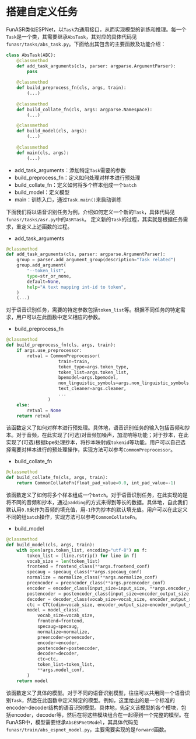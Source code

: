 # 搭建自定义任务
FunASR类似ESPNet，以`Task`为通用接口，从而实现模型的训练和推理。每一个`Task`是一个类，其需要继承`AbsTask`，其对应的具体代码见`funasr/tasks/abs_task.py`。下面给出其包含的主要函数及功能介绍：
```python
class AbsTask(ABC):
    @classmethod
    def add_task_arguments(cls, parser: argparse.ArgumentParser):
        pass
    
    @classmethod
    def build_preprocess_fn(cls, args, train):
        (...)
    
    @classmethod
    def build_collate_fn(cls, args: argparse.Namespace):
        (...)

    @classmethod
    def build_model(cls, args):
        (...)
    
    @classmethod
    def main(cls, args):
        (...)
```
- add_task_arguments：添加特定`Task`需要的参数
- build_preprocess_fn：定义如何处理对样本进行预处理
- build_collate_fn：定义如何将多个样本组成一个`batch`
- build_model：定义模型
- main：训练入口，通过`Task.main()`来启动训练

下面我们将以语音识别任务为例，介绍如何定义一个新的`Task`，具体代码见`funasr/tasks/asr.py`中的`ASRTask`。 定义新的`Task`的过程，其实就是根据任务需求，重定义上述函数的过程。
- add_task_arguments
```python
@classmethod
def add_task_arguments(cls, parser: argparse.ArgumentParser):
    group = parser.add_argument_group(description="Task related")
    group.add_argument(
        "--token_list",
        type=str_or_none,
        default=None,
        help="A text mapping int-id to token",
    )
    (...)
```
对于语音识别任务，需要的特定参数包括`token_list`等。根据不同任务的特定需求，用户可以在此函数中定义相应的参数。

- build_preprocess_fn
```python
@classmethod
def build_preprocess_fn(cls, args, train):
    if args.use_preprocessor:
        retval = CommonPreprocessor(
                    train=train,
                    token_type=args.token_type,
                    token_list=args.token_list,
                    bpemodel=args.bpemodel,
                    non_linguistic_symbols=args.non_linguistic_symbols,
                    text_cleaner=args.cleaner,
                    ...
                )
    else:
        retval = None
    return retval
```
该函数定义了如何对样本进行预处理。具体地，语音识别任务的输入包括音频和抄本。对于音频，在此实现了(可选)对音频加噪声，加混响等功能；对于抄本，在此实现了(可选)根据bpe处理抄本，将抄本映射成`tokenid`等功能。用户可以自己选择需要对样本进行的预处理操作，实现方法可以参考`CommonPreprocessor`。

- build_collate_fn
```python
@classmethod
def build_collate_fn(cls, args, train):
    return CommonCollateFn(float_pad_value=0.0, int_pad_value=-1)
```
该函数定义了如何将多个样本组成一个`batch`。对于语音识别任务，在此实现的是将不同的音频和抄本，通过`padding`的方式来得到等长的数据。具体地，自此我们默认用`0.0`来作为音频的填充值，用`-1`作为抄本的默认填充值。用户可以在此定义不同的组`batch`操作，实现方法可以参考`CommonCollateFn`。

- build_model
```python
@classmethod
def build_model(cls, args, train):
    with open(args.token_list, encoding="utf-8") as f:
        token_list = [line.rstrip() for line in f]
        vocab_size = len(token_list)
        frontend = frontend_class(**args.frontend_conf)
        specaug = specaug_class(**args.specaug_conf)
        normalize = normalize_class(**args.normalize_conf)
        preencoder = preencoder_class(**args.preencoder_conf)
        encoder = encoder_class(input_size=input_size, **args.encoder_conf)
        postencoder = postencoder_class(input_size=encoder_output_size, **args.postencoder_conf)
        decoder = decoder_class(vocab_size=vocab_size, encoder_output_size=encoder_output_size,  **args.decoder_conf)
        ctc = CTC(odim=vocab_size, encoder_output_size=encoder_output_size, **args.ctc_conf)
        model = model_class(
            vocab_size=vocab_size,
            frontend=frontend,
            specaug=specaug,
            normalize=normalize,
            preencoder=preencoder,
            encoder=encoder,
            postencoder=postencoder,
            decoder=decoder,
            ctc=ctc,
            token_list=token_list,
            **args.model_conf,
        )
    return model
```
该函数定义了具体的模型。对于不同的语音识别模型，往往可以共用同一个语音识别`Task`，然后在此函数中定义特定的模型。例如，这里给出的是一个标准的encoder-decoder结构的语音识别模型。具体地，先定义该模型的各个模块，包括encoder，decoder等，然后在将这些模块组合在一起得到一个完整的模型。在FunASR中，模型需要继承`AbsESPnetModel`，其具体代码见`funasr/train/abs_espnet_model.py`，主要需要实现的是`forward`函数。
